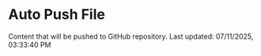 # Auto Push File

Content that will be pushed to GitHub repository.
Last updated: 07/11/2025, 03:33:40 PM